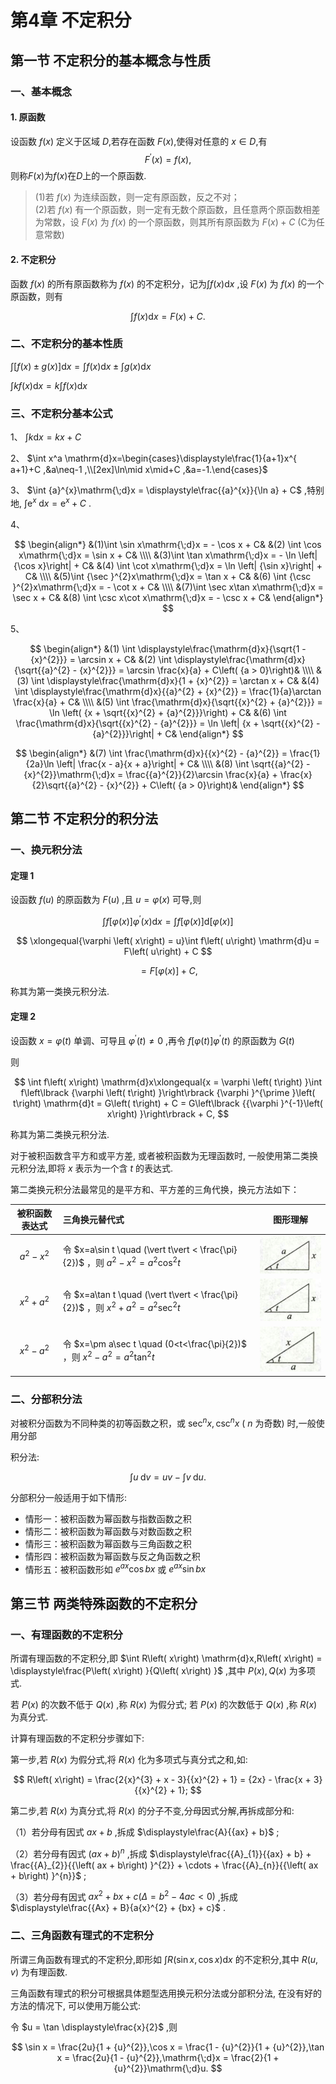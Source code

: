 # 第4章 不定积分

## 第一节 不定积分的基本概念与性质

### 一、基本概念

#### 1. 原函数

设函数 $f(x)$ 定义于区域 $D$,若存在函数 $F(x)$,使得对任意的 $x\in D$,有
$$F^{\prime}\left(x\right)=f\left(x\right),$$
则称$F(x)$为$f(x)$在$D$上的一个原函数.

> (1)若 $f(x)$ 为连续函数，则一定有原函数，反之不对；  
> (2)若 $f(x)$ 有一个原函数，则一定有无数个原函数，且任意两个原函数相差为常数，设 $F(x)$ 为 $f(x)$ 的一个原函数，则其所有原函数为 $F(x)+C$ (C为任意常数)

#### 2. 不定积分

函数 $f(x)$ 的所有原函数称为 $f(x)$ 的不定积分，记为$\int f(x)\mathrm{d}x$ ,设 $F(x)$ 为 $f(x)$ 的一个原函数，则有

$$
\int f\left(x\right)\mathrm{d}x=F\left(x\right)+C.
$$

### 二、不定积分的基本性质

$\int [f(x)\pm g(x)]\mathrm{d}x = \int f(x) \mathrm{d}x \pm \int  g(x)\mathrm{d}x$

$\int kf(x)\mathrm{d}x=k\int f(x) \mathrm{d}x$

### 三、不定积分基本公式

1、 $\int k \mathrm{d}x = kx+C$

2、 $\int x^a \mathrm{d}x=\begin{cases}\displaystyle\frac{1}{a+1}x^{ a+1}+C ,&a\neq-1 ,\\[2ex]\ln\mid x\mid+C ,&a=-1.\end{cases}$

3、 $\int {a}^{x}\mathrm{\;d}x = \displaystyle\frac{{a}^{x}}{\ln a} + C$ ,特别地, $\int {\mathrm{e}}^{x}\mathrm{\;d}x = {\mathrm{e}}^{x} + C$ .

4、

$$
\begin{align*}
&(1)\int \sin x\mathrm{\;d}x =  - \cos x + C& &(2) \int \cos x\mathrm{\;d}x = \sin x + C&
\\\\
&(3)\int \tan x\mathrm{\;d}x =  - \ln \left| {\cos x}\right|  + C& &(4) \int \cot x\mathrm{\;d}x = \ln \left| {\sin x}\right|  + C&
\\\\
&(5)\int {\sec }^{2}x\mathrm{\;d}x = \tan x + C& &(6) \int {\csc }^{2}x\mathrm{\;d}x =  - \cot x + C&
\\\\
&(7)\int \sec x\tan x\mathrm{\;d}x = \sec x + C& &(8) \int \csc x\cot x\mathrm{\;d}x =  - \csc x + C&
\end{align*}
$$

5、

$$
\begin{align*}
&(1) \int \displaystyle\frac{\mathrm{d}x}{\sqrt{1 - {x}^{2}}} = \arcsin x + C& &(2) \int \displaystyle\frac{\mathrm{d}x}{\sqrt{{a}^{2} - {x}^{2}}} = \arcsin \frac{x}{a} + C\left( {a > 0}\right)&
\\\\
&(3) \int \displaystyle\frac{\mathrm{d}x}{1 + {x}^{2}} = \arctan x + C& &(4) \int \displaystyle\frac{\mathrm{d}x}{{a}^{2} + {x}^{2}} = \frac{1}{a}\arctan \frac{x}{a} + C&
\\\\
&(5) \int \frac{\mathrm{d}x}{\sqrt{{x}^{2} + {a}^{2}}} = \ln \left( {x + \sqrt{{x}^{2} + {a}^{2}}}\right)  + C&
&(6) \int \frac{\mathrm{d}x}{\sqrt{{x}^{2} - {a}^{2}}} = \ln \left| {x + \sqrt{{x}^{2} - {a}^{2}}}\right|  + C&
\end{align*}
$$

$$
\begin{align*}
&(7) \int \frac{\mathrm{d}x}{{x}^{2} - {a}^{2}} = \frac{1}{2a}\ln \left| \frac{x - a}{x + a}\right|  + C&
\\\\
&(8) \int \sqrt{{a}^{2} - {x}^{2}}\mathrm{\;d}x = \frac{{a}^{2}}{2}\arcsin \frac{x}{a} + \frac{x}{2}\sqrt{{a}^{2} - {x}^{2}} + C\left( {a > 0}\right)&
\end{align*}
$$

## 第二节 不定积分的积分法

### 一、换元积分法

#### 定理 1

设函数 $f\left( u\right)$ 的原函数为 $F\left( u\right)$ ,且 $u = \varphi \left( x\right)$ 可导,则

$$
\int f\left\lbrack  {\varphi \left( x\right) }\right\rbrack  {\varphi }^{\prime }\left( x\right) \mathrm{d}x = \int f\left\lbrack  {\varphi \left( x\right) }\right\rbrack  \mathrm{d}\left\lbrack  {\varphi \left( x\right) }\right\rbrack
$$

$$
\xlongequal{\varphi \left( x\right)  = u}\int f\left( u\right) \mathrm{d}u = F\left( u\right)  + C
$$

$$
 = F\left\lbrack  {\varphi \left( x\right) }\right\rbrack   + C,
$$

称其为第一类换元积分法.

#### 定理 2

 设函数 $x = \varphi \left( t\right)$ 单调、可导且 ${\varphi }^{\prime }\left( t\right)  \neq  0$ ,再令 $f\left\lbrack  {\varphi \left( t\right) }\right\rbrack  {\varphi }^{\prime }\left( t\right)$ 的原函数为 $G\left( t\right)$

则

$$
\int f\left( x\right) \mathrm{d}x\xlongequal{x = \varphi \left( t\right) }\int f\left\lbrack  {\varphi \left( t\right) }\right\rbrack  {\varphi }^{\prime }\left( t\right) \mathrm{d}t = G\left( t\right)  + C = G\left\lbrack  {{\varphi }^{-1}\left( x\right) }\right\rbrack   + C,
$$

称其为第二类换元积分法.

对于被积函数含平方和或平方差, 或者被积函数为无理函数时, 一般使用第二类换元积分法,即将 $x$ 表示为一个含 $t$ 的表达式.

第二类换元积分法最常见的是平方和、平方差的三角代换，换元方法如下：

|被积函数表达式|三角换元替代式|图形理解|
|:---:|:---|:---:|
|$a^{2}-x^{2}$|令 $x=a\sin t \quad (\vert t\vert < \frac{\pi}{2})$ ，则 $a^2-x^2=a^2\cos^2 t$|![a=sint](第4章_1.jpg)|
|$x^{2}+a^{2}$|令 $x=a\tan t \quad (\vert t\vert < \frac{\pi}{2})$ ，则 $x^2+a^2=a^2\sec^2 t$|![a=sint](第4章_2.jpg)|
|$x^{2}-a^{2}$|令 $x=\pm a\sec t \quad (0<t<\frac{\pi}{2})$ ，则 $x^2-a^2=a^2\tan^2 t$|![a=sint](第4章_3.jpg)|

### 二、分部积分法

对被积分函数为不同种类的初等函数之积，或 ${\sec }^{n}x,{\csc }^{n}x$ ( $n$ 为奇数) 时,一般使用分部

积分法:

$$
\int u\mathrm{\;d}v = {uv} - \int v\mathrm{\;d}u.
$$

分部积分一般适用于如下情形:

- 情形一：被积函数为幂函数与指数函数之积
- 情形二：被积函数为幂函数与对数函数之积
- 情形三：被积函数为幂函数与三角函数之积
- 情形四：被积函数为幂函数与反之角函数之积
- 情形五：被积函数形如 $e^{ax}\cos bx$ 或 $e^{ax}\sin bx$

## 第三节 两类特殊函数的不定积分

### 一、有理函数的不定积分

所谓有理函数的不定积分,即 $\int R\left( x\right) \mathrm{d}x,R\left( x\right)  = \displaystyle\frac{P\left( x\right) }{Q\left( x\right) }$ ,其中 $P\left( x\right) ,Q\left( x\right)$ 为多项式.

若 $P\left( x\right)$ 的次数不低于 $Q\left( x\right)$ ,称 $R\left( x\right)$ 为假分式; 若 $P\left( x\right)$ 的次数低于 $Q\left( x\right)$ ,称 $R\left( x\right)$ 为真分式.

计算有理函数的不定积分步骤如下:

第一步,若 $R\left( x\right)$ 为假分式,将 $R\left( x\right)$ 化为多项式与真分式之和,如:

$$
R\left( x\right)  = \frac{2{x}^{3} + x - 3}{{x}^{2} + 1} = {2x} - \frac{x + 3}{{x}^{2} + 1};
$$

第二步,若 $R\left( x\right)$ 为真分式,将 $R\left( x\right)$ 的分子不变,分母因式分解,再拆成部分和:

（1）若分母有因式 ${ax} + b$ ,拆成 $\displaystyle\frac{A}{{ax} + b}$ ;

（2）若分母有因式 ${\left( ax + b\right) }^{n}$ ,拆成 $\displaystyle\frac{{A}_{1}}{{ax} + b} + \frac{{A}_{2}}{{\left( ax + b\right) }^{2}} + \cdots  + \frac{{A}_{n}}{{\left( ax + b\right) }^{n}}$ ;

（3）若分母有因式 $a{x}^{2} + {bx} + c\left( {\Delta  = {b}^{2} - {4ac} < 0}\right)$ ,拆成 $\displaystyle\frac{{Ax} + B}{a{x}^{2} + {bx} + c}$ .

### 二、三角函数有理式的不定积分

所谓三角函数有理式的不定积分,即形如 $\int R\left( {\sin x,\cos x}\right) \mathrm{d}x$ 的不定积分,其中 $R\left( {u,v}\right)$ 为有理函数.

三角函数有理式的积分可根据具体题型选用换元积分法或分部积分法, 在没有好的方法的情况下, 可以使用万能公式:

令 $u = \tan \displaystyle\frac{x}{2}$ ,则

$$
\sin x = \frac{2u}{1 + {u}^{2}},\cos x = \frac{1 - {u}^{2}}{1 + {u}^{2}},\tan x = \frac{2u}{1 - {u}^{2}},\mathrm{\;d}x = \frac{2}{1 + {u}^{2}}\mathrm{\;d}u.
$$
